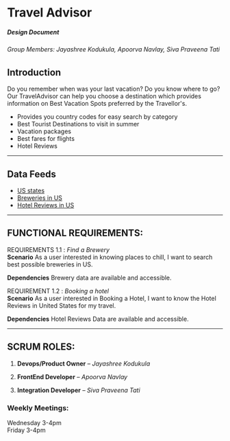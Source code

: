 # Travel Advisor  

##### Design Document

###### Group Members: Jayashree Kodukula, Apoorva Navlay, Siva Praveena Tati  

## Introduction  
Do you remember when was your last vacation? Do you know where to go? Our TravelAdvisor can help you choose a destination which provides information on Best Vacation Spots preferred by the Travellor's.

- Provides you country codes for easy search by category 
- Best Tourist Destinations to visit in summer 
- Vacation packages  
- Best fares for flights 
- Hotel Reviews  
---
## Data Feeds  
- [US states](https://worldpopulationreview.com/static/states/abbr-name-list.json) 
- [Breweries in US](https://api.openbrewerydb.org/breweries)
- [Hotel Reviews in US](https://data.world/datafiniti/hotel-reviews)  

---
## FUNCTIONAL REQUIREMENTS:   

REQUIREMENTS 1.1 : *Find a Brewery*  
**Scenario**
As a user interested in knowing places to chill, I want to search best possible breweries in US.

**Dependencies**
Brewery data are available and accessible. 
 

REQUIREMENT 1.2 : *Booking a hotel*  
**Scenario**
As a user interested in Booking a Hotel, I want to know the Hotel Reviews in United States for my travel.

**Dependencies**
Hotel Reviews Data are available and accessible.

---

## SCRUM ROLES: 

1. **Devops/Product Owner** – *Jayashree Kodukula* 

2. **FrontEnd Developer** – *Apoorva Navlay* 

3. **Integration Developer** – *Siva Praveena Tati* 

### Weekly Meetings:
Wednesday 3-4pm  
Friday 3-4pm

